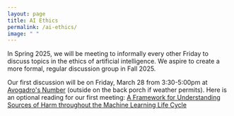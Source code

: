 ```yaml
---
layout: page
title: AI Ethics
permalink: /ai-ethics/
image: " "
---
```


In Spring 2025, we will be meeting to informally every other Friday to discuss topics in the ethics of artificial intelligence. We aspire to create a more formal, regular discussion group in Fall 2025.

Our first discussion will be on Friday, March 28 from 3:30-5:00pm at [Avogadro's Number](https://avogadros.com/) (outside on the back porch if weather permits). Here is an optional reading for our first meeting: [A Framework for Understanding Sources of Harm throughout the Machine Learning Life Cycle](https://dl.acm.org/doi/pdf/10.1145/3465416.3483305)